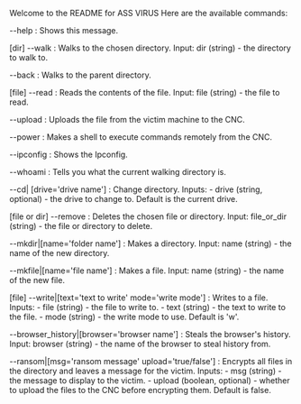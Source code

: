 Welcome to the README for ASS VIRUS Here are the available commands:

--help : Shows this message.

[dir] --walk : Walks to the chosen directory.
    Input: dir (string) - the directory to walk to.

--back : Walks to the parent directory.

[file] --read : Reads the contents of the file.
    Input: file (string) - the file to read.

--upload : Uploads the file from the victim machine to the CNC.

--power : Makes a shell to execute commands remotely from the CNC.

--ipconfig : Shows the Ipconfig.

--whoami : Tells you what the current walking directory is.

--cd| [drive='drive name'] : Change directory.
    Inputs: 
        - drive (string, optional) - the drive to change to. Default is the current drive.

[file or dir] --remove : Deletes the chosen file or directory.
    Input: file_or_dir (string) - the file or directory to delete.

--mkdir|[name='folder name'] : Makes a directory.
    Input: name (string) - the name of the new directory.

--mkfile|[name='file name'] : Makes a file.
    Input: name (string) - the name of the new file.

[file] --write|[text='text to write' mode='write mode'] : Writes to a file.
    Inputs:
        - file (string) - the file to write to.
        - text (string) - the text to write to the file.
        - mode (string) - the write mode to use. Default is 'w'.

--browser_history|[browser='browser name'] : Steals the browser's history.
    Input: browser (string) - the name of the browser to steal history from.

--ransom|[msg='ransom message' upload='true/false'] : Encrypts all files in the directory and leaves a message for the victim.
    Inputs:
        - msg (string) - the message to display to the victim.
        - upload (boolean, optional) - whether to upload the files to the CNC before encrypting them. Default is false.
